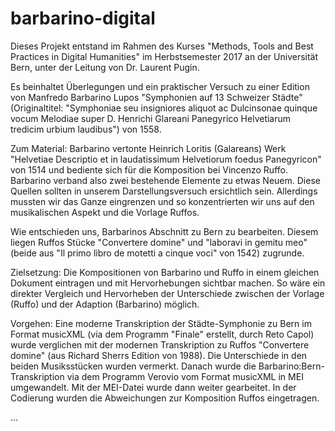 # barbarino-digital

Dieses Projekt entstand im Rahmen des Kurses "Methods, Tools and Best Practices in Digital Humanities" im Herbstsemester 2017 an der Universität Bern, unter der Leitung von Dr. Laurent Pugin. 

Es beinhaltet Überlegungen und ein praktischer Versuch zu einer Edition von Manfredo Barbarino Lupos "Symphonien auf 13 Schweizer Städte" (Originaltitel: "Symphoniae seu insigniores aliquot ac Dulcinsonae quinque vocum Melodiae super D. Henrichi Glareani Panegyrico Helvetiarum tredicim urbium laudibus") von 1558. 

Zum Material: Barbarino vertonte Heinrich Loritis (Galareans) Werk "Helvetiae Descriptio et in laudatissimum Helvetiorum foedus Panegyricon" von 1514 und bediente sich für die Komposition bei Vincenzo Ruffo. Barbarino verband also zwei bestehende Elemente zu etwas Neuem. Diese Quellen sollten in unserem Darstellungsversuch ersichtlich sein. Allerdings mussten wir das Ganze eingrenzen und so konzentrierten wir uns auf den musikalischen Aspekt und die Vorlage Ruffos.

Wie entschieden uns, Barbarinos Abschnitt zu Bern zu bearbeiten. Diesem liegen Ruffos Stücke "Convertere domine" und "laboravi in gemitu meo" (beide aus "Il primo libro de motetti a cinque voci" von 1542) zugrunde.

Zielsetzung: 
Die Kompositionen von Barbarino und Ruffo in einem gleichen Dokument eintragen und mit Hervorhebungen sichtbar machen. So wäre ein direkter Vergleich und Hervorheben der Unterschiede zwischen der Vorlage (Ruffo) und der Adaption (Barbarino) möglich.

Vorgehen: Eine moderne Transkription der Städte-Symphonie zu Bern im Format musicXML (via dem Programm "Finale" erstellt, durch Reto Capol) wurde verglichen mit der modernen Transkription zu Ruffos "Convertere domine" (aus Richard Sherrs Edition von 1988). Die Unterschiede in den beiden Musiksstücken wurden vermerkt. Danach wurde die Barbarino:Bern-Transkription via dem Programm Verovio vom Format musicXML in MEI umgewandelt. Mit der MEI-Datei wurde dann weiter gearbeitet. In der Codierung wurden die Abweichungen zur Komposition Ruffos eingetragen.

...



